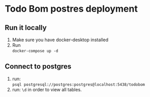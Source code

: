 # Todo Bom postres deployment
## Run it locally
1. Make sure you have docker-desktop installed
2. Run <br/> `docker-compose up -d`

## Connect to postgres
1. run: <br/> `psql postgresql://postgres:postgres@localhost:5438/todobom`
2. run: `\d` in order to view all tables.